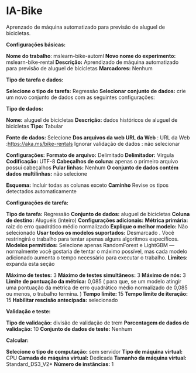 # IA-Bike

Aprenzado de máquina automatizado para previsão de aluguel de bicicletas.


**Configurações básicas:**

**Nome do trabalho**: mslearn-bike-automl
**Novo nome do experimento:**  mslearn-bike-rental
**Descrição:**  Aprendizado de máquina automatizado para previsão de aluguel de bicicletas
**Marcadores:**  Nenhum

**Tipo de tarefa e dados:**

**Selecione o tipo de tarefa:** Regressão
**Selecionar conjunto de dados:**  crie um novo conjunto de dados com as seguintes configurações:
   
   **Tipo de dados:** 

**Nome:**  aluguel de bicicletas
**Descrição:** dados históricos de aluguel de bicicletas
**Tipo:** Tabular

   **Fonte de dados:** 
Selecione **Dos arquivos da web
URL da Web**  :
URL da Web :https://aka.ms/bike-rentals
Ignorar validação de dados : não selecionar

   **Configurações:**
**Formato de arquivo:**  Delimitado
**Delimitador:**  Vírgula
**Codificação:**  UTF-8
**Cabeçalhos de coluna:**  apenas o primeiro arquivo possui cabeçalhos
**Pular linhas:**  Nenhum
**O conjunto de dados contém dados multilinhas:**  não selecione

   **Esquema:** 
Incluir todas as colunas exceto **Caminho** 
Revise os tipos detectados automaticamente




**Configurações de tarefa:**

**Tipo de tarefa:** Regressão
**Conjunto de dados:** aluguel de bicicletas
**Coluna de destino:** Aluguéis (inteiro)
**Configurações adicionais:**
   **Métrica primária:** raiz do erro quadrático médio normalizado
   **Explique o melhor modelo:** Não selecionado
   **Usar todos os modelos suportados:** Desmarcado . Você restringirá o trabalho para tentar apenas alguns algoritmos específicos.
   **Modelos permitidos:** Selecione apenas RandomForest e LightGBM — normalmente você gostaria de tentar o máximo possível, mas cada modelo adicionado aumenta o tempo necessário para executar o trabalho.
**Limites:** expanda esta seção

**Máximo de testes:** 3
**Máximo de testes simultâneos:** 3
**Máximo de nós:** 3
**Limite de pontuação da métrica:** 0,085 ( para que, se um modelo atingir uma pontuação da métrica de erro quadrático médio normalizado de 0,085 ou menos, o trabalho termina. )
**Tempo limite:** 15
**Tempo limite de iteração:** 15
**Habilitar rescisão antecipada:** selecionado

**Validação e teste:**

**Tipo de validação:** divisão de validação de trem
**Porcentagem de dados de validação:** 10
**Conjunto de dados de teste:** Nenhum

**Calcular:**

**Selecione o tipo de computação:** sem servidor
**Tipo de máquina virtual:** CPU
**Camada de máquina virtual:** Dedicada
**Tamanho da máquina virtual:** Standard_DS3_V2*
**Número de instâncias:** 1
